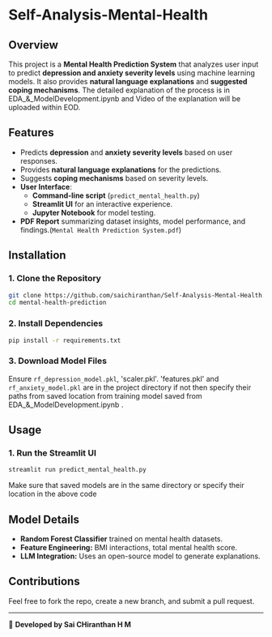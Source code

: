 # Self-Analysis-Mental-Health

## Overview
This project is a **Mental Health Prediction System** that analyzes user input to predict **depression and anxiety severity levels** using machine learning models. It also provides **natural language explanations** and **suggested coping mechanisms**. The detailed explanation of the process is in EDA_&_ModelDevelopment.ipynb and Video of the explanation will be uploaded within EOD.

## Features
- Predicts **depression** and **anxiety severity levels** based on user responses.
- Provides **natural language explanations** for the predictions.
- Suggests **coping mechanisms** based on severity levels.
- **User Interface**:
  - **Command-line script** (`predict_mental_health.py`)
  - **Streamlit UI** for an interactive experience.
  - **Jupyter Notebook** for model testing.
- **PDF Report** summarizing dataset insights, model performance, and findings.(`Mental Health Prediction System.pdf`)

## Installation
### 1. Clone the Repository
```bash
git clone https://github.com/saichiranthan/Self-Analysis-Mental-Health.git
cd mental-health-prediction
```

### 2. Install Dependencies
```bash
pip install -r requirements.txt
```

### 3. Download Model Files
Ensure `rf_depression_model.pkl`, 'scaler.pkl'. 'features.pkl' and `rf_anxiety_model.pkl` are in the project directory if not then specify their paths from saved location from training model saved from EDA_&_ModelDevelopment.ipynb .

## Usage
### 1. Run the Streamlit UI
```bash
streamlit run predict_mental_health.py
```
Make sure that saved models are in the same directory or specify their location in the above code

## Model Details
- **Random Forest Classifier** trained on mental health datasets.
- **Feature Engineering:** BMI interactions, total mental health score.
- **LLM Integration:** Uses an open-source model to generate explanations.

## Contributions
Feel free to fork the repo, create a new branch, and submit a pull request.


---

🚀 **Developed by Sai CHiranthan H M**

